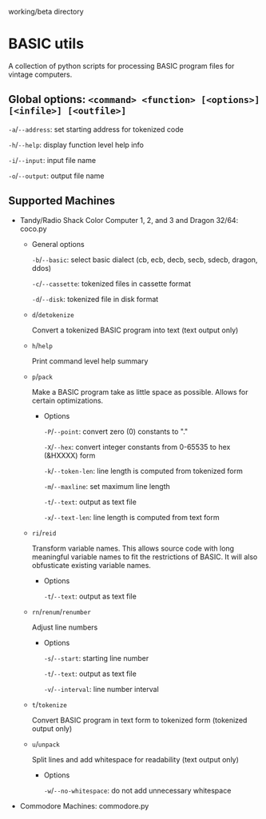 working/beta directory

# BASIC utils

A collection of python scripts for processing BASIC program files for
vintage computers.

## Global options: `<command> <function> [<options>] [<infile>] [<outfile>]`  

`-a`/`--address`: set starting address for tokenized code

`-h`/`--help`: display function level help info

`-i`/`--input`: input file name

`-o`/`--output`: output file name

## Supported Machines

* Tandy/Radio Shack Color Computer 1, 2, and 3 and Dragon 32/64: coco.py

    * General options
    
      `-b`/`--basic`: select basic dialect (cb, ecb, decb, secb, sdecb, dragon, ddos)
      
      `-c`/`--cassette`: tokenized files in cassette format
      
      `-d`/`--disk`: tokenized file in disk format

    * `d`/`detokenize`

      Convert a tokenized BASIC program into text (text output only)
      
    * `h`/`help`
    
      Print command level help summary

    * `p`/`pack`

      Make a BASIC program take as little space as possible. Allows for certain optimizations.
      
      * Options
      
        `-P`/`--point`: convert zero (0) constants to "."
        
        `-X`/`--hex`: convert integer constants from 0-65535 to hex (&HXXXX) form
        
        `-k`/`--token-len`: line length is computed from tokenized form
        
        `-m`/`--maxline`: set maximum line length
        
        `-t`/`--text`: output as text file
        
        `-x`/`--text-len`: line length is computed from text form        

    * `ri`/`reid`

      Transform variable names. This allows source code with long
      meaningful variable names to fit the restrictions of BASIC. It
      will also obfusticate existing variable names.
      
      * Options

        `-t`/`--text`: output as text file
        
    * `rn`/`renum`/`renumber`

      Adjust line numbers
      
      * Options

        `-s`/`--start`: starting line number
        
        `-t`/`--text`: output as text file
        
        `-v`/`--interval`: line number interval
        
    * `t`/`tokenize`

      Convert BASIC program in text form to tokenized form (tokenized output only)
      
    * `u`/`unpack`
    
      Split lines and add whitespace for readability (text output only)
      
      * Options

        `-w`/`--no-whitespace`: do not add unnecessary whitespace
        
* Commodore Machines: commodore.py

